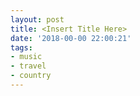 ```yaml
---
layout: post
title: <Insert Title Here>
date: '2018-00-00 22:00:21'
tags:
- music
- travel
- country 
---
```

